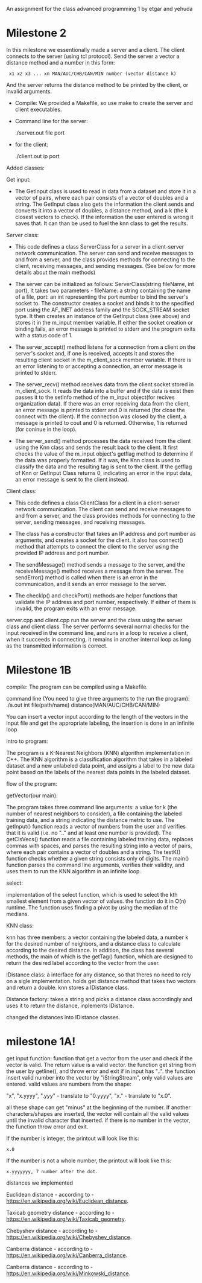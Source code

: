  An assignment for the class advanced programming 1 by etgar and yehuda

# Milestone 2

In this milestone we essentionally made a server and a client. The client connects to the server (using tcl protocol). Send the server a vector a distance method and a number in this form:

     x1 x2 x3 ... xn MAN/AUC/CHB/CAN/MIN number (vector distance k)
 
And the server returns the distance method to be printed by the client, or invalid arguments.
 - Compile: We provided a Makefile, so use make to create the server and client executables.
 - Command line for the server:
 
     ./server.out file port
     
 - for the client:
 
     ./client.out ip port

Added classes:

Get input: 

- The GetInput class is used to read in data from a dataset and store it in a vector of pairs, where each pair consists of a vector of doubles and a string. The GetInput class also gets the information the client sends and converts it into a vector of doubles, a distance method, and a k (the k closest vectors to check). If the information the user entered is wrong it saves that. It can than be used to fuel the knn class to get the results.

Server class: 

- This code defines a class ServerClass for a server in a client-server network communication. The server can send and receive messages to and from a server, and the class provides methods for connecting to the client, receiving messages, and sending messages. (See below for more details about the main methods)

- The server can be initialized as follows: ServerClass(string fileName, int port), It takes two parameters - fileName: a string containing the name of a file, port: an int representing the port number to bind the server's socket to. The constructor creates a socket and binds it to the specified port using the AF_INET address family and the SOCK_STREAM socket type. It then creates an instance of the GetInput class (see above) and stores it in the m_input member variable. If either the socket creation or binding fails, an error message is printed to stderr and the program exits with a status code of 1.

- The server_accept() method listens for a connection from a client on the server's socket and, if one is received, accepts it and stores the resulting client socket in the m_client_sock member variable. If there is an error listening to or accepting a connection, an error message is printed to stderr.

- The server_recv() method receives data from the client socket stored in m_client_sock. It reads the data into a buffer and if the data is exist then passes it to the setInfo method of the m_input object(for recives organization data). If there was an error receiving data from the client, an error message is printed to stderr and 0 is returned (for close the connect with the client). If the connection was closed by the client, a message is printed to cout and 0 is returned. Otherwise, 1 is returned (for coninue in the loop).

- The server_send() method processes the data received from the client using the Knn class and sends the result back to the client. It first checks the value of the m_input object's getflag method to determine if the data was properly formatted. If it was, the Knn class is used to classify the data and the resulting tag is sent to the client. If the getflag of Knn or GetInput Class returns 0, indicating an error in the input data, an error message is sent to the client instead.

Client class:

- This code defines a class ClientClass for a client in a client-server network communication. The client can send and receive messages to and from a server, and the class provides methods for connecting to the server, sending messages, and receiving messages.

- The class has a constructor that takes an IP address and port number as arguments, and creates a socket for the client. It also has connect() method that attempts to connect the client to the server using the provided IP address and port number.

- The sendMessage() method sends a message to the server, and the receiveMessage() method receives a message from the server. The sendError() method is called when there is an error in the communication, and it sends an error message to the server.

- The checkIp() and checkPort() methods are helper functions that validate the IP address and port number, respectively. If either of them is invalid, the program exits with an error message.

server.cpp and client.cpp run the server and the class using the server class and client class. The server performs several normal checks for the input received in the command line, and runs in a loop to receive a client, when it succeeds in connecting, it remains in another internal loop as long as the transmitted information is correct.

# Milestone 1B

compile: The program can be compiled using a Makefile.

command line (You need to give three arguments to the run the program): ./a.out int file(path/name) distance(MAN/AUC/CHB/CAN/MIN)  

You can insert a vector input according to the length of the vectors in the input file and get the appropriate labeling, the insertion is done in an infinite loop


intro to program:

The program is a K-Nearest Neighbors (KNN) algorithm implementation in C++.
 The KNN algorithm is a classification algorithm that takes in a labeled dataset and a new unlabeled data point,
 and assigns a label to the new data point based on the labels of the nearest data points in the labeled dataset.

flow of the program:

getVector(our main):

The program takes three command line arguments: a value for k (the number of nearest neighbors to consider), a file containing the labeled training data, and a string indicating the distance metric to use. The getInput() function reads a vector of numbers from the user and verifies that it is valid (i.e. no ".." and at least one number is provided). The getClsVecs() function reads a file containing labeled training data, replaces commas with spaces, and parses the resulting string into a vector of pairs, where each pair contains a vector of doubles and a string. The testK() function checks whether a given string consists only of digits. The main() function parses the command line arguments, verifies their validity, and uses them to run the KNN algorithm in an infinite loop.

select:

implementation of the select function, which is used to select the kth smallest element from a given vector of values.
the function do it in O(n) runtime. The function uses finding a pivot by using the median of the medians.

KNN class:

knn has three members: a vector containing the labeled data, a number k for the desired number of neighbors, and a distance class to calculate according to the desired distance. In addition, the class has several methods, the main of which is the getTag() function, which are designed to return the desired label according to the vector from the user. 

IDistance class: a interface for any distance, so that theres no need to rely on a sigle implementation. holds get distance method that takes two vectors and return a double. knn stores a IDistance class.

Distance factory: takes a string and picks a distance class accordingly and uses it to return the distance, inplements IDistance.

changed the distances into IDistance classes.


# milestone 1A!

get input function: 
function that get a vector from the user and check if the vector is valid.
The return value is a valid vector.
the function get string from the user by getline(), and throw error and exit if in input has "..".
the function insert valid number into the vector by "iStringStream", only valid values are entered.
valid values are numbers from the shape: 

"x", "x.yyyy", ".yyy" - translate to "0.yyyy", "x." - translate to "x.0".

all these shape can get "minus" at the beginning of the number.
If another characters/shapes are inserted, the vector will contain all the valid values until the invalid character that inserted.
if there is no number in the vector, the function throw error and exit.

  If the number is integer, the printout will look like this:
  
    x.0
    
  If the number is not a whole number, the printout will look like this:
  
    x.yyyyyyy, 7 number after the dot.
    

distances  we implemented

Euclidean distance - according to - https://en.wikipedia.org/wiki/Euclidean_distance.

Taxicab geometry distance - according to - https://en.wikipedia.org/wiki/Taxicab_geometry.

Chebyshev distance - according to - https://en.wikipedia.org/wiki/Chebyshev_distance.

Canberra distance - according to - https://en.wikipedia.org/wiki/Canberra_distance.

Canberra distance - according to - https://en.wikipedia.org/wiki/Minkowski_distance.
